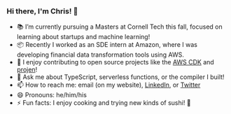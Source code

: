 ### Hi there, I'm Chris! 👋

<!--
**Chriscbr/Chriscbr** is a ✨ _special_ ✨ repository because its `README.md` (this file) appears on your GitHub profile.

Here are some ideas to get you started:

- 🔭 I’m currently working on ...
- 🌱 I’m currently learning ...
- 👯 I’m looking to collaborate on ...
- 🤔 I’m looking for help with ...
- 💬 Ask me about ...
- 📫 How to reach me: ...
- 😄 Pronouns: ...
- ⚡ Fun fact: ...
-->

<!--
[![Top Langs](https://github-readme-stats.vercel.app/api/top-langs/?username=Chriscbr&hide=html,css)](https://github.com/anuraghazra/github-readme-stats)
-->

- 📚 I’m currently pursuing a Masters at Cornell Tech this fall, focused on learning about startups and machine learning!
- 📦 Recently I worked as an SDE intern at Amazon, where I was developing financial data transformation tools using AWS.
- 🔨 I enjoy contributing to open source projects like the [AWS CDK](https://github.com/aws/aws-cdk) and [projen](https://github.com/projen/projen)!
- 💬 Ask me about TypeScript, serverless functions, or the compiler I built!
- 📫 How to reach me: email (on my website), [LinkedIn](https://www.linkedin.com/in/christopher-rybicki/), or [Twitter](https://twitter.com/rybickic_)
- 😄 Pronouns: he/him/his
- ⚡ Fun facts: I enjoy cooking and trying new kinds of sushi! 🍣
